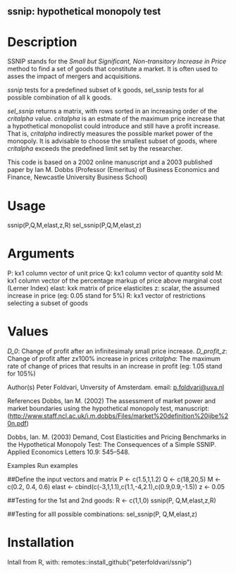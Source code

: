 ## ssnip: hypothetical monopoly test

# Description

SSNIP stands for the *Small but Significant, Non-transitory Increase in Price* method to find a set of goods that constitute a market. It is often used to asses the impact of mergers and acquisitions.

*ssnip* tests for a predefined subset of k goods, sel_ssnip tests for al possible combination of all k goods.

*sel_ssnip* returns a matrix, with rows sorted in an increasing order of the *critalpha* value. *critalpha* is an estmate of the maximum price increase that a hypothetical monopolist could introduce and still have a profit increase. That is, *critalpha* indirectly measures the possible market power of the monopoly. It is advisable to choose the smallest subset of goods, where *critalpha* exceeds the predefined limit set by the researcher.

This code is based on a 2002 online manuscript and a 2003 published paper by Ian M. Dobbs (Professor (Emeritus) of Business Economics and Finance, Newcastle University Business School)

# Usage
  ssnip(P,Q,M,elast,z,R)
  sel_ssnip(P,Q,M,elast,z)

# Arguments
P:	kx1 column vector of unit price
Q:	kx1 column vector of quantity sold
M:	kx1 column vector of the percentage markup of price above marginal cost (Lerner Index)
elast: kxk matrix of price elasticites
z:	scalar, the assumed increase in price (eg: 0.05 stand for 5%)
R:	kx1 vector of restrictions selecting a subset of goods

# Values
*D_0*:	Change of profit after an infinitesimaly small price increase.
*D_profit_z*:	Change of profit after zx100% increase in prices
*critalpha*: The maximum rate of change of prices that results in an increase in profit (eg: 1.05 stand for 105%)

Author(s)
Peter Foldvari, Unversity of Amsterdam. email: p.foldvari@uva.nl

References
Dobbs, Ian M. (2002) The assessment of market power and market boundaries using the hypothetical monopoly test, manuscript: (http://www.staff.ncl.ac.uk/i.m.dobbs/Files/market%20definition%20ijbe%20n.pdf)

Dobbs, Ian. M. (2003) Demand, Cost Elasticities and Pricing Benchmarks in the Hypothetical Monopoly Test: The Consequences of a Simple SSNIP. Applied Economics Letters 10.9: 545–548.

Examples
Run examples

 ##Define the input vectors and matrix
 P <- c(1.5,1,1.2)
 Q <- c(18,20,5)
 M <- c(0.2, 0.4, 0.6)
 elast <- cbind(c(-3,1,1.1),c(1.1,-4,2.1),c(0.9,0.9,-1.5))
 z <- 0.05

 ##Testing for the 1st and 2nd goods:
 R <- c(1,1,0)
 ssnip(P, Q,M,elast,z,R)

 ##Testing for alll possible combinations:
 sel_ssnip(P, Q,M,elast,z)


# Installation

Intall from R, with: 
remotes::install_github("peterfoldvari/ssnip")

